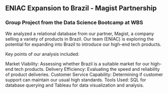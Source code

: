 

## ENIAC Expansion to Brazil - Magist Partnership
### Group Project from the Data Science Bootcamp at WBS

We analyzed a relational database from our partner, Magist, a company selling a variety of products in Brazil. Our team (ENIAC) is exploring the potential for expanding into Brazil to introduce our high-end tech products.

Key points of our analysis included:

Market Viability: Assessing whether Brazil is a suitable market for our high-end tech products.
Delivery Efficiency: Evaluating the speed and reliability of product deliveries.
Customer Service Capability: Determining if customer support can maintain our usual high standards.
Tools Used: SQL for database querying and Tableau for data visualization and analysis.
